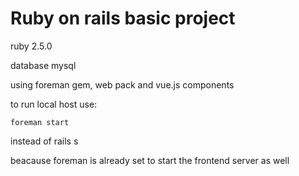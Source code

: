 # Ruby on rails basic project 

ruby 2.5.0

database mysql

using foreman gem, web pack and vue.js components

to run local host use: 
```
foreman start 
```
instead of rails s 

beacause foreman is already set to start the frontend server as well 
